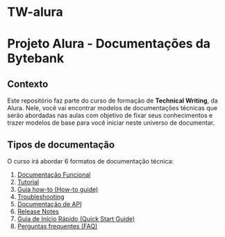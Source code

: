 # TW-alura
# Projeto Alura - Documentações da Bytebank

## Contexto 
Este repositório faz parte do curso de formação de **Technical Writing**, da Alura. Nele, você vai encontrar modelos de documentações técnicas que serão abordadas nas aulas com objetivo de fixar seus conhecimentos e trazer modelos de base para você iniciar neste universo de documentar. 

## Tipos de documentação 
O curso irá abordar 6 formatos de documentação técnica: 

1. [Documentação Funcional](https://github.com/marimoreiratw/projeto-alura/blob/main/documenta%C3%A7%C3%A3o-funcional.md)
2. [Tutorial](https://github.com/marimoreiratw/projeto-alura/blob/main/tutorial.md)
3. [Guia how-to (How-to guide)](https://github.com/marimoreiratw/projeto-alura/blob/main/guia-how-to.md)
5. [Troubleshooting](https://github.com/marimoreiratw/projeto-alura/blob/main/troubleshooting.md)
6. [Documentação de API](https://github.com/marimoreiratw/projeto-alura/blob/main/documenta%C3%A7%C3%A3o-api.md)
7. [Release Notes](https://github.com/marimoreiratw/projeto-alura/blob/main/release-notes.md)
8. [Guia de Início Rápido (Quick Start Guide)](https://github.com/marimoreiratw/projeto-alura/blob/main/guia-in%C3%ADcio-r%C3%A1pido.md)
9. [Perguntas frequentes (FAQ)](https://github.com/marimoreiratw/projeto-alura/blob/main/perguntas-frequentes-faq.md)
